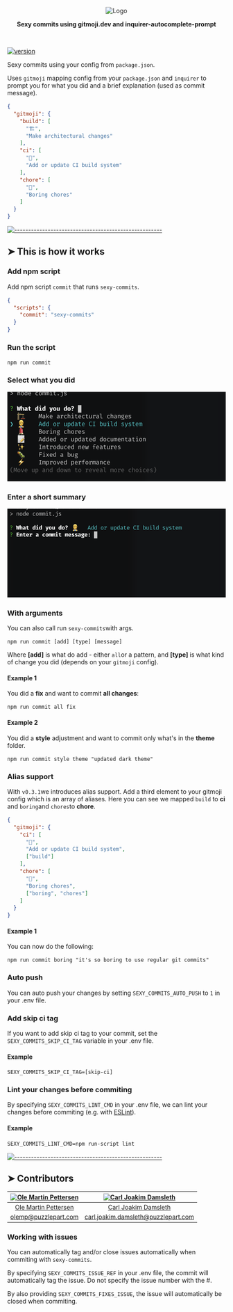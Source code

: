 <!-- ⚠️ This README has been generated from the file(s) "README" ⚠️--><p align="center">
  <img src="https://github.com/Puzzlepart/sexy-commits/assets/7606007/ba9e4d02-d54c-4e40-81ee-57bcfed4c1ea" alt="Logo" width="323" height="113" />
</p> <p align="center">
  <b>Sexy commits using gitmoji.dev and inquirer-autocomplete-prompt</b></br>
  <sub><sub>
</p>

<br />


[![version](https://img.shields.io/badge/version-0.3.15-green.svg)](https://semver.org)

Sexy commits using your config from `package.json`.

Uses `gitmoji` mapping config from your `package.json` and `inquirer` to prompt you for what you did and a brief explanation (used as commit message).

```json
{
  "gitmoji": {
    "build": [
      "🏗️",
      "Make architectural changes"
    ],
    "ci": [
      "👷",
      "Add or update CI build system"
    ],
    "chore": [
      "💄",
      "Boring chores"
    ]
  }
}
```


[![-----------------------------------------------------](https://raw.githubusercontent.com/andreasbm/readme/master/assets/lines/rainbow.png)](#this-is-how-it-works)

## ➤ This is how it works

### Add npm script

Add npm script `commit` that runs `sexy-commits`.

```json
{
  "scripts": {
    "commit": "sexy-commits"
  }
}
```


### Run the script

```shell
npm run commit
```



### Select what you did

![image-20210326144343892](assets/image-20210326144343892.png)

### Enter a short summary

![image-20210326144354677](assets/image-20210326144354677.png)

### With arguments

You can also call run `sexy-commits`with args.

```shell
npm run commit [add] [type] [message]
```


Where **[add]** is what do add - either `all`or a pattern, and **[type]** is what kind of change you did (depends on your `gitmoji` config).

#### Example 1

You did a **fix** and want to commit **all changes**:

```shell
npm run commit all fix
```



#### Example 2

You did a **style** adjustment and want to commit only what's in the **theme** folder.

```shell
npm run commit style theme "updated dark theme"
```

### Alias support

With `v0.3.1`we introduces alias support. Add a third element to your gitmoji config which is an array of aliases. Here you can see we mapped `build` to **ci** and `boring`and `chores`to **chore**.

```json
{
  "gitmoji": {
    "ci": [
      "👷",
      "Add or update CI build system",
      ["build"]
    ],
    "chore": [
      "💄",
      "Boring chores",
      ["boring", "chores"]
    ]
  }
}
```

#### Example 1

You can now do the following:

```shell
npm run commit boring "it's so boring to use regular git commits"
```

### Auto push
You can auto push your changes by setting `SEXY_COMMITS_AUTO_PUSH` to `1` in your .env file.

### Add skip ci tag
If you want to add skip ci tag to your commit, set the `SEXY_COMMITS_SKIP_CI_TAG` variable in your .env file.

#### Example 
```Dotenv
SEXY_COMMITS_SKIP_CI_TAG=[skip-ci]
```

### Lint your changes before commiting
By specifying `SEXY_COMMITS_LINT_CMD` in your .env file, we can lint your changes before commiting (e.g. with [ESLint](https://eslint.org/)).


#### Example 
```Dotenv
SEXY_COMMITS_LINT_CMD=npm run-script lint
```

[![-----------------------------------------------------](https://raw.githubusercontent.com/andreasbm/readme/master/assets/lines/rainbow.png)](#contributors)

## ➤ Contributors
	

| [<img alt="Ole Martin Pettersen" src="https://avatars.githubusercontent.com/u/7606007?&size=130" width="100">](undefined) | [<img alt="Carl Joakim Damsleth" src="https://avatars.githubusercontent.com/u/7300548?&size=130" width="100">](undefined) |
|:--------------------------------------------------:|:--------------------------------------------------:|
| [Ole Martin Pettersen](undefined)                | [Carl Joakim Damsleth](undefined)                |
| [olemp@puzzlepart.com](mailto:olemp@puzzlepart.com) | [carl.joakim.damsleth@puzzlepart.com](mailto:carl.joakim.damsleth@puzzlepart.com) |
 

### Working with issues
You can automatically tag and/or close issues automatically when commiting with `sexy-commits`.

By specifying `SEXY_COMMITS_ISSUE_REF` in your .env file, the commit will automatically tag the issue. Do not specify the issue number with the #.

By also providing `SEXY_COMMITS_FIXES_ISSUE`, the issue will automatically be closed when commiting.